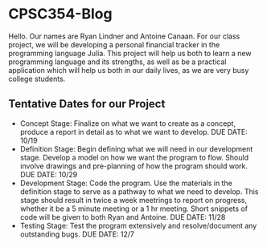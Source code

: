 # CPSC354-Blog
Hello. Our names are Ryan Lindner and Antoine Canaan. For our class project, we will be developing a personal financial tracker in the programming language Julia. This project will help us both to learn a new programming language and its strengths, as well as be a practical application which will help us both in our daily lives, as we are very busy college students.

## Tentative Dates for our Project

* Concept Stage: Finalize on what we want to create as a concept, produce a report in detail as to what we want to develop. DUE DATE: 10/19
* Definition Stage: Begin defining what we will need in our development stage. Develop a model on how we want the program to flow. Should involve drawings and pre-planning of how the program should work. DUE DATE: 10/29
* Development Stage: Code the program. Use the materials in the definition stage to serve as a pathway to what we need to develop. This stage should result in twice a week meetrings to report on progress, whether it be a 5 minute meeting or a 1 hr meeting. Short snippets of code will be given to both Ryan and Antoine. DUE DATE: 11/28
* Testing Stage: Test the program extensively and resolve/document any outstanding bugs. DUE DATE: 12/7
